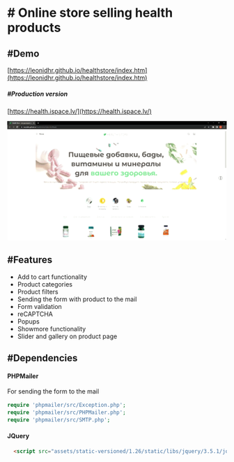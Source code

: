 # \# Online store selling health products

## \#Demo
[https://leonidhr.github.io/healthstore/index.htm](https://leonidhr.github.io/healthstore/index.htm)

##### \#Production version
[https://health.ispace.lv/](https://health.ispace.lv/)


<img src="img/preview.gif" width="726">

## \#Features
* Add to cart functionality
* Product categories
* Product filters
* Sending the form with product to the mail
* Form validation
* reCAPTCHA
* Popups
* Showmore functionality
* Slider and gallery on product page


## \#Dependencies

#### PHPMailer
For sending the form to the mail

```php
require 'phpmailer/src/Exception.php';
require 'phpmailer/src/PHPMailer.php';
require 'phpmailer/src/SMTP.php';
```

#### JQuery

```html
  <script src="assets/static-versioned/1.26/static/libs/jquery/3.5.1/jquery-3.5.1.min.js"></script>
```